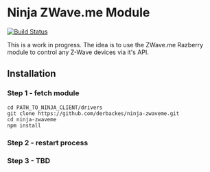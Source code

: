 Ninja ZWave.me Module
===

[![Build Status](https://api.shippable.com/projects/54100eb721c97efdb898adde/badge?branchName=master)](https://app.shippable.com/projects/54100eb721c97efdb898adde/builds/latest)

This is a work in progress. The idea is to use the ZWave.me Razberry module to control any Z-Wave devices via it's API.


## Installation
### Step 1 - fetch module 
```
cd PATH_TO_NINJA_CLIENT/drivers
git clone https://github.com/derbackes/ninja-zwaveme.git
cd ninja-zwaveme
npm install
```

### Step 2 - restart process

### Step 3 - TBD
